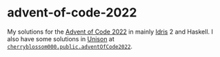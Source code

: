 # advent-of-code-2022

My solutions for the [Advent of Code 2022](https://adventofcode.com/2022) in
mainly [Idris](https://www.idris-lang.org) 2 and Haskell. I also have some
solutions in [Unison](https://www.unison-lang.org) at
[`cherryblossom000.public.adventOfCode2022`](https://share.unison-lang.org/@cherryblossom000/p/code/latest/namespaces/public/adventOfCode2022).
